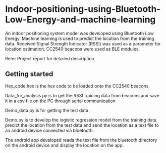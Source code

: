 # Indoor-positioning-using-Bluetooth-Low-Energy-and-machine-learning

An indoor positioning system model was developed using Bluetooth Low Energy. Machine learning is used to predict the location from the training data. Received Signal Strength Indicator (RSSI) was used as a parameter for location estimation. CC2540 beacons were used as BLE modules.

Refer Project report for detailed description

## Getting started

Hex_code.hex is the hex code to be loaded onto the CC2540 beacons.

Data_for_analysis.py is to get the RSSI training data from beacons and save it in a csv file on the PC through serial communication

Demo_data.py is for getting the test data

Demo.py is to develop the logistic regression model from the training data, predict the location from the test data and send the location as a text file to an android device connected via bluetooth.

The android app developed reads the text file from the bluetooth directory on the android device and display the location on the app.
